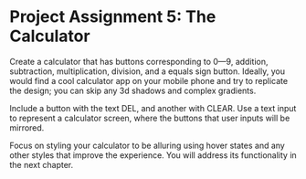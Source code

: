 # Project Assignment 5: The Calculator

Create a calculator that has buttons corresponding to 0—9, addition, subtraction, multiplication, division, and a equals sign button. Ideally, you would find a cool calculator app on your mobile phone and try to replicate the design; you can skip any 3d shadows and complex gradients.

Include a button with the text DEL, and another with CLEAR. Use a text input to represent a calculator screen, where the buttons that user inputs will be mirrored.

Focus on styling your calculator to be alluring using hover states and any other styles that improve the experience. You will address its functionality in the next chapter.